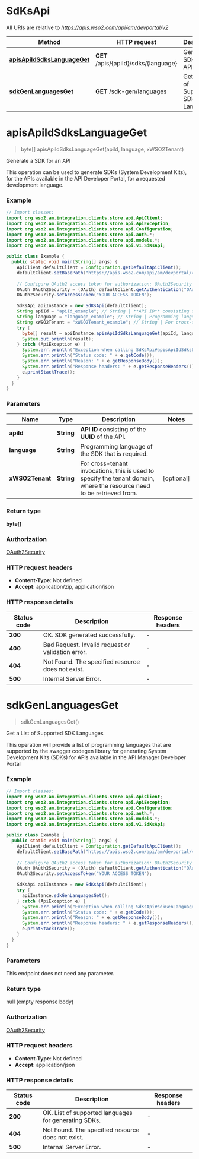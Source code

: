 # SdKsApi

All URIs are relative to *https://apis.wso2.com/api/am/devportal/v2*

Method | HTTP request | Description
------------- | ------------- | -------------
[**apisApiIdSdksLanguageGet**](SdKsApi.md#apisApiIdSdksLanguageGet) | **GET** /apis/{apiId}/sdks/{language} | Generate a SDK for an API 
[**sdkGenLanguagesGet**](SdKsApi.md#sdkGenLanguagesGet) | **GET** /sdk-gen/languages | Get a List of Supported SDK Languages 


<a name="apisApiIdSdksLanguageGet"></a>
# **apisApiIdSdksLanguageGet**
> byte[] apisApiIdSdksLanguageGet(apiId, language, xWSO2Tenant)

Generate a SDK for an API 

This operation can be used to generate SDKs (System Development Kits), for the APIs available in the API Developer Portal, for a requested development language. 

### Example
```java
// Import classes:
import org.wso2.am.integration.clients.store.api.ApiClient;
import org.wso2.am.integration.clients.store.api.ApiException;
import org.wso2.am.integration.clients.store.api.Configuration;
import org.wso2.am.integration.clients.store.api.auth.*;
import org.wso2.am.integration.clients.store.api.models.*;
import org.wso2.am.integration.clients.store.api.v1.SdKsApi;

public class Example {
  public static void main(String[] args) {
    ApiClient defaultClient = Configuration.getDefaultApiClient();
    defaultClient.setBasePath("https://apis.wso2.com/api/am/devportal/v2");
    
    // Configure OAuth2 access token for authorization: OAuth2Security
    OAuth OAuth2Security = (OAuth) defaultClient.getAuthentication("OAuth2Security");
    OAuth2Security.setAccessToken("YOUR ACCESS TOKEN");

    SdKsApi apiInstance = new SdKsApi(defaultClient);
    String apiId = "apiId_example"; // String | **API ID** consisting of the **UUID** of the API. 
    String language = "language_example"; // String | Programming language of the SDK that is required. 
    String xWSO2Tenant = "xWSO2Tenant_example"; // String | For cross-tenant invocations, this is used to specify the tenant domain, where the resource need to be   retrieved from. 
    try {
      byte[] result = apiInstance.apisApiIdSdksLanguageGet(apiId, language, xWSO2Tenant);
      System.out.println(result);
    } catch (ApiException e) {
      System.err.println("Exception when calling SdKsApi#apisApiIdSdksLanguageGet");
      System.err.println("Status code: " + e.getCode());
      System.err.println("Reason: " + e.getResponseBody());
      System.err.println("Response headers: " + e.getResponseHeaders());
      e.printStackTrace();
    }
  }
}
```

### Parameters

Name | Type | Description  | Notes
------------- | ------------- | ------------- | -------------
 **apiId** | **String**| **API ID** consisting of the **UUID** of the API.  |
 **language** | **String**| Programming language of the SDK that is required.  |
 **xWSO2Tenant** | **String**| For cross-tenant invocations, this is used to specify the tenant domain, where the resource need to be   retrieved from.  | [optional]

### Return type

**byte[]**

### Authorization

[OAuth2Security](../README.md#OAuth2Security)

### HTTP request headers

 - **Content-Type**: Not defined
 - **Accept**: application/zip, application/json

### HTTP response details
| Status code | Description | Response headers |
|-------------|-------------|------------------|
**200** | OK. SDK generated successfully.  |  -  |
**400** | Bad Request. Invalid request or validation error. |  -  |
**404** | Not Found. The specified resource does not exist. |  -  |
**500** | Internal Server Error. |  -  |

<a name="sdkGenLanguagesGet"></a>
# **sdkGenLanguagesGet**
> sdkGenLanguagesGet()

Get a List of Supported SDK Languages 

This operation will provide a list of programming languages that are supported by the swagger codegen library for generating System Development Kits (SDKs) for APIs available in the API Manager Developer Portal 

### Example
```java
// Import classes:
import org.wso2.am.integration.clients.store.api.ApiClient;
import org.wso2.am.integration.clients.store.api.ApiException;
import org.wso2.am.integration.clients.store.api.Configuration;
import org.wso2.am.integration.clients.store.api.auth.*;
import org.wso2.am.integration.clients.store.api.models.*;
import org.wso2.am.integration.clients.store.api.v1.SdKsApi;

public class Example {
  public static void main(String[] args) {
    ApiClient defaultClient = Configuration.getDefaultApiClient();
    defaultClient.setBasePath("https://apis.wso2.com/api/am/devportal/v2");
    
    // Configure OAuth2 access token for authorization: OAuth2Security
    OAuth OAuth2Security = (OAuth) defaultClient.getAuthentication("OAuth2Security");
    OAuth2Security.setAccessToken("YOUR ACCESS TOKEN");

    SdKsApi apiInstance = new SdKsApi(defaultClient);
    try {
      apiInstance.sdkGenLanguagesGet();
    } catch (ApiException e) {
      System.err.println("Exception when calling SdKsApi#sdkGenLanguagesGet");
      System.err.println("Status code: " + e.getCode());
      System.err.println("Reason: " + e.getResponseBody());
      System.err.println("Response headers: " + e.getResponseHeaders());
      e.printStackTrace();
    }
  }
}
```

### Parameters
This endpoint does not need any parameter.

### Return type

null (empty response body)

### Authorization

[OAuth2Security](../README.md#OAuth2Security)

### HTTP request headers

 - **Content-Type**: Not defined
 - **Accept**: application/json

### HTTP response details
| Status code | Description | Response headers |
|-------------|-------------|------------------|
**200** | OK. List of supported languages for generating SDKs.  |  -  |
**404** | Not Found. The specified resource does not exist. |  -  |
**500** | Internal Server Error. |  -  |


